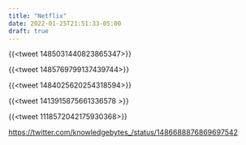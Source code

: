 ```yaml
---
title: "Netflix"
date: 2022-01-25T21:51:33-05:00
draft: true
---
```


{{<tweet 1485031440823865347>}}

{{<tweet 1485769799137439744>}}

{{<tweet 1484025620254318594>}}

{{<tweet 1413915875661336578 >}}

{{<tweet 1118572042175930368>}}

https://twitter.com/knowledgebytes_/status/1486688876869697542